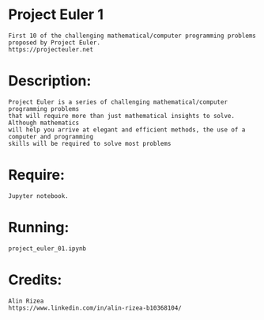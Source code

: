 
# **Project Euler 1**
    First 10 of the challenging mathematical/computer programming problems proposed by Project Euler.
    https://projecteuler.net
    
# **Description:**
    Project Euler is a series of challenging mathematical/computer programming problems 
    that will require more than just mathematical insights to solve. Although mathematics 
    will help you arrive at elegant and efficient methods, the use of a computer and programming 
    skills will be required to solve most problems

# **Require:**
    Jupyter notebook.

# **Running:**
    project_euler_01.ipynb

# **Credits:**
    Alin Rizea
    https://www.linkedin.com/in/alin-rizea-b10368104/


